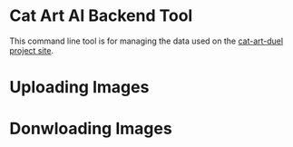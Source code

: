 # Cat Art AI Backend Tool

This command line tool is for managing the data used on the
[cat-art-duel project site](https://cat-art-duel.web.app).

# Uploading Images


# Donwloading Images
